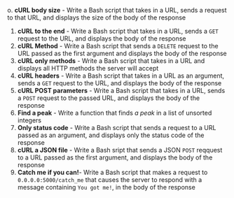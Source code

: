 o. **cURL body size** - Write a Bash script that takes in a URL, sends a request to that URL, and displays the size of the body of the response
1. **cURL to the end** - Write a Bash script that takes in a URL, sends a `GET` request to the URL, and displays the body of the response
2. **cURL Method** - Write a Bash script that sends a `DELETE` request to the URL passed as the first argument and displays the body of the response
3. **cURL only methods** - Write a Bash script that takes in a URL and displays all HTTP methods the server will accept
4. **cURL headers** - Write a Bash script that takes in a URL as an argument, sends a `GET` request to the URL, and displays the body of the response
5. **cURL POST parameters** - Write a Bash script that takes in a  URL, sends a `POST` request to the passed URL, and displays the body of the response
6. **Find a peak** - Write a function that finds *a peak* in a list of unsorted integers
7. **Only status code** - Write a Bash script that sends a request to a URL passed as an argument, and displays only the status  code of the response
8. **cURL a JSON file** - Write a Bash sript that sends a JSON `POST` reqquest to a URL passed as the first argument, and displays the body of the response
9. **Catch me if you can!**- Write a Bash script that makes a request to `0.0.0.0:5000/catch_me` that causes the server to respond with a message containing `You got me!`, in the body of the response
